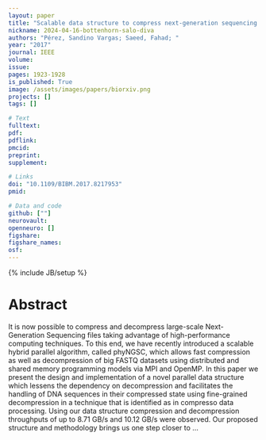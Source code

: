 ```yaml
---
layout: paper
title: "Scalable data structure to compress next-generation sequencing files and its application to compressive genomics"
nickname: 2024-04-16-bottenhorn-salo-diva
authors: "Pérez, Sandino Vargas; Saeed, Fahad; "
year: "2017"
journal: IEEE
volume: 
issue:
pages: 1923-1928
is_published: True
image: /assets/images/papers/biorxiv.png
projects: []
tags: []

# Text
fulltext:
pdf:
pdflink:
pmcid:
preprint: 
supplement:

# Links
doi: "10.1109/BIBM.2017.8217953"
pmid:

# Data and code
github: [""]
neurovault:
openneuro: []
figshare:
figshare_names:
osf:
---
```

{% include JB/setup %}

# Abstract

It is now possible to compress and decompress large-scale Next-Generation Sequencing files taking advantage of high-performance computing techniques. To this end, we have recently introduced a scalable hybrid parallel algorithm, called phyNGSC, which allows fast compression as well as decompression of big FASTQ datasets using distributed and shared memory programming models via MPI and OpenMP. In this paper we present the design and implementation of a novel parallel data structure which lessens the dependency on decompression and facilitates the handling of DNA sequences in their compressed state using fine-grained decompression in a technique that is identified as in compresso data processing. Using our data structure compression and decompression throughputs of up to 8.71 GB/s and 10.12 GB/s were observed. Our proposed structure and methodology brings us one step closer to …
